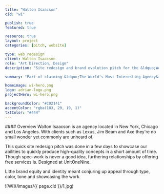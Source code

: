 ```yaml
---
title: "Walton Isaacson"
cid: "wi"

publish: true
featured: true

resource: true
layout: project
categories: [pitch, website]

type: web redesign
client: Walton Isaacson
role: "Art Direction, Design"
description: "Site redesign and brand evolution pitch for the &ldquo;World's Most Interesting Agency&rdquo; - Walton Isaacson."

summary: "Part of claiming &ldquo;The World's Most Interesting Agency&rdquo; is having an interesting website. I approached Walton Isaacon with a redesign and brand evolution at the height of a long lasting working relationship."

homeimage: wi-hero.png
logo: adrian-logo.png
projectHero: wi-hero.png

backgroundColor: "#C02141"
accentColor: "rgba(183, 29, 19, 1)"      
txtColor: "#444"      
---
```

<section class="overview">
#### Overview
Walton Isaacson is an agency located in New York, Chicago and Los Angeles. With clients such as Lexus, Jim Beam and Axe they're no small wonder yet commonly are unheard of.

This quick site redesign pitch was done in a few days to showcase our abilities to quickly produce high-quality concepts in a short amount of time. Though spec-work is never a good idea, furthering relationships by offering free services is. Designed at UnitOneNine.

Little brand equity and identity meant conjuring up appeal through type, color, tone and showcasing the work.

</section>
<section class="content">
![WI](/images/{{ page.cid }}/1.jpg)
</section>
